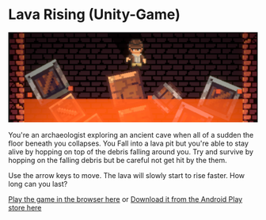 # Lava Rising (Unity-Game)
![Lava Rising Cover](/Assets/Sprites/cover.png)

You're an archaeologist exploring an ancient cave when all of a sudden the floor beneath you collapses. You Fall into a lava pit but you're able to stay alive by hopping on top of the debris falling around you. Try and survive by hopping on the falling debris but be careful not get hit by the them.

Use the arrow keys to move. The lava will slowly start to rise faster. How long can you last?

[Play the game in the browser here](https://keypuncheralwin.itch.io/lava-rising)
or
[Download it from the Android Play store here](https://play.google.com/store/apps/details?id=com.keypunchergames.lavarising&fbclid=IwAR0vs355yPA13DUBdMSJ0eGQiskz-xvSvLJ4NkCsXmujqhECccMZOOaJKC8)
